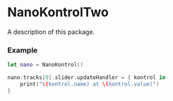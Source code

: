 # NanoKontrolTwo

A description of this package.


### Example

```swift
let nano = NanoKontrol()

nano.tracks[0].slider.updateHandler = { kontrol in
    print("\(kontrol.name) at \(kontrol.value)")
}
```
